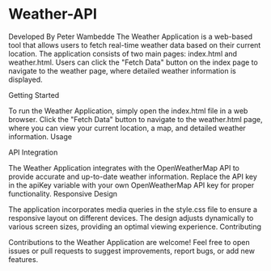 # Weather-API 
Developed By Peter Wambedde
The Weather Application is a web-based tool that allows users to fetch real-time weather data based on their current location. The application consists of two main pages: index.html and weather.html. Users can click the "Fetch Data" button on the index page to navigate to the weather page, where detailed weather information is displayed.

Getting Started

To run the Weather Application, simply open the index.html file in a web browser. Click the "Fetch Data" button to navigate to the weather.html page, where you can view your current location, a map, and detailed weather information. Usage


API Integration

The Weather Application integrates with the OpenWeatherMap API to provide accurate and up-to-date weather information. Replace the API key in the apiKey variable with your own OpenWeatherMap API key for proper functionality. Responsive Design

The application incorporates media queries in the style.css file to ensure a responsive layout on different devices. The design adjusts dynamically to various screen sizes, providing an optimal viewing experience. Contributing

Contributions to the Weather Application are welcome! Feel free to open issues or pull requests to suggest improvements, report bugs, or add new features.
